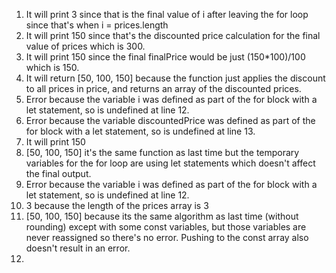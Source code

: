 1. It will print 3 since that is the final value of i after leaving the for loop since that's when i = prices.length
2. It will print 150 since that's the discounted price calculation for the final value of prices which is 300. 
3. It will print 150 since the final finalPrice would be just (150*100)/100 which is 150.
4. It will return [50, 100, 150] because the function just applies the discount to all prices in price, and returns an array of the discounted prices.
5. Error because the variable i was defined as part of the for block with a let statement, so is undefined at line 12.
6. Error because the variable discountedPrice was defined as part of the for block with a let statement, so is undefined at line 13.
7. It will print 150
8. [50, 100, 150] it's the same function as last time but the temporary variables for the for loop are using let statements which doesn't affect the final output.
9.  Error because the variable i was defined as part of the for block with a let statement, so is undefined at line 12.
10. 3 because the length of the prices array is 3
11. [50, 100, 150] because its the same algorithm as last time (without rounding) except with some const variables, but those variables are never reassigned so there's no error. Pushing to the const array also doesn't result in an error.
12. 